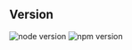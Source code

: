 ## Version
![node version](https://img.shields.io/badge/node-16.17.0-48C628.svg?style=flat-square) ![npm version](https://img.shields.io/badge/npm-v6.14.17-2D7DBE.svg?style=flat-square)